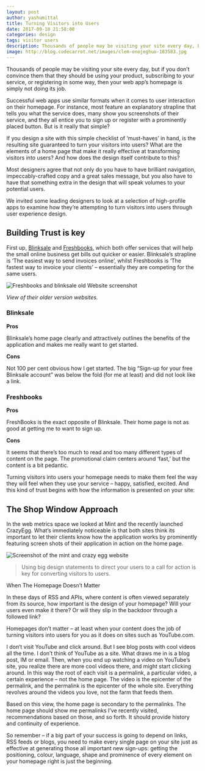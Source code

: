 ```yaml
---
layout: post
author: yashumittal
title: Turning Visitors into Users
date: 2017-09-10 21:58:00
categories: design
tags: visitor users
description: Thousands of people may be visiting your site every day, but if you don’t convince them that they should be using your product, subscribing to your service, or registering in some way, then your web app’s homepage is simply not
image: http://blog.codecarrot.net/images/clem-onojeghuo-183583.jpg
---
```


Thousands of people may be visiting your site every day, but if you don’t convince them that they should be using your product, subscribing to your service, or registering in some way, then your web app’s homepage is simply not doing its job.

Successful web apps use similar formats when it comes to user interaction on their homepage. For instance, most feature an explanatory strapline that tells you what the service does, many show you screenshots of their service, and they all entice you to sign up or register with a prominently placed button. But is it really that simple?

If you design a site with this simple checklist of ‘must-haves’ in hand, is the resulting site guaranteed to turn your visitors into users? What are the elements of a home page that make it really effective at transforming visitors into users? And how does the design itself contribute to this?

Most designers agree that not only do you have to have brilliant navigation, impeccably-crafted copy and a great sales message, but you also have to have that something extra in the design that will speak volumes to your potential users.

We invited some leading designers to look at a selection of high-profile apps to examine how they’re attempting to turn visitors into users through user experience design.

## Building Trust is key

First up, [Blinksale](http://www.blinksale.com/) and [Freshbooks](http://www.freshbooks.com/), which both offer services that will help the small online business get bills out quicker or easier. Blinksale’s strapline is ‘The easiest way to send invoices online’, whilst Freshbooks is ‘The fastest way to invoice your clients’ – essentially they are competing for the same users.

![Freshbooks and blinksale old Website screenshot](http://blog.codecarrot.net/images/freshbooks-blinksale.gif)

*View of their older version websites.*

### Blinksale

**Pros**

Blinksale’s home page clearly and attractively outlines the benefits of the application and makes me really want to get started.

**Cons**

Not 100 per cent obvious how I get started. The big “Sign-up for your free Blinksale account” was below the fold (for me at least) and did not look like a link.

### Freshbooks

**Pros**

FreshBooks is the exact opposite of Blinksale. Their home page is not as good at getting me to want to sign up.

**Cons**

It seems that there’s too much to read and too many different types of content on the page. The promotional claim centers around ‘fast,’ but the content is a bit pedantic.

Turning visitors into users your homepage needs to make them feel the way they will feel when they use your service – happy, satisfied, excited. And this kind of trust begins with how the information is presented on your site:

## The Shop Window Approach

In the web metrics space we looked at Mint and the recently launched CrazyEgg. What’s immediately noticeable is that both sites think its important to let their clients know how the application works by prominently featuring screen shots of their application in action on the home page.

![Screenshot of the mint and crazy egg website](http://blog.codecarrot.net/images/mint-crazy.gif)

<blockquote>
Using big design statements to direct your users to a call for action is key for converting visitors to users.
</blockquote>

When The Homepage Doesn’t Matter

In these days of RSS and APIs, where content is often viewed separately from its source, how important is the design of your homepage? Will your users even make it there? Or will they slip in the backdoor through a followed link?

Homepages don’t matter – at least when your content does the job of turning visitors into users for you as it does on sites such as YouTube.com.

I don’t visit YouTube and click around. But I see blog posts with cool videos all the time. I don’t think of YouTube as a site. What draws me in is a blog post, IM or email. Then, when you end up watching a video on YouTube’s site, you realize there are more cool videos there, and might start clicking around. In this way the root of each visit is a permalink, a particular video, a certain experience – not the home page. The video is the epicenter of the permalink, and the permalink is the epicenter of the whole site. Everything revolves around the videos you love, not the farm that feeds them.

Based on this view, the home page is secondary to the permalinks. The home page should show me permalinks I’ve recently visited, recommendations based on those, and so forth. It should provide history and continuity of experience.

So remember – if a big part of your success is going to depend on links, RSS feeds or blogs, you need to make every single page on your site just as effective at generating those all important new sign-ups: getting the positioning, colour, language, shape and prominence of every element on your homepage right is just the beginning.
